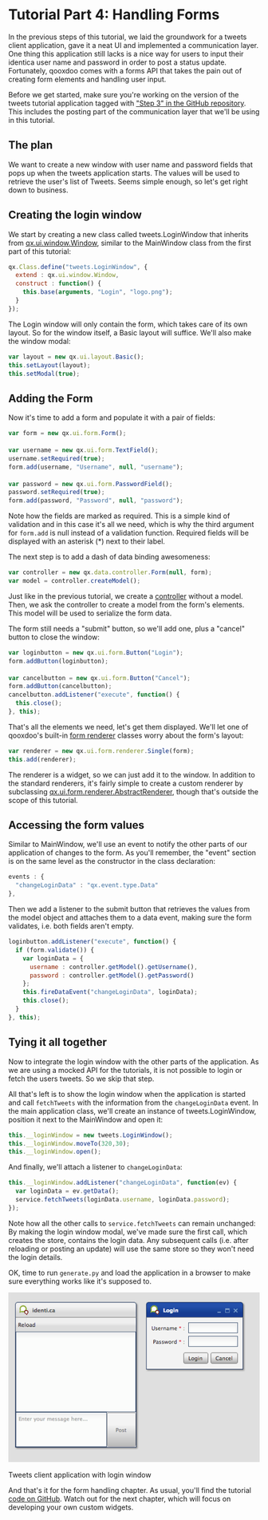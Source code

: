 Tutorial Part 4: Handling Forms
================================

In the previous steps of this tutorial, we laid the groundwork for a tweets client application, gave it a neat UI and implemented a communication layer. One thing this application still lacks is a nice way for users to input their identica user name and password in order to post a status update. Fortunately, qooxdoo comes with a forms API that takes the pain out of creating form elements and handling user input.

Before we get started, make sure you're working on the version of the tweets tutorial application tagged with ["Step 3" in the GitHub repository](https://github.com/qooxdoo/qooxdoo/tree/%{release_tag}/component/tutorials/tweets/step3). This includes the posting part of the communication layer that we'll be using in this tutorial.

The plan
--------

We want to create a new window with user name and password fields that pops up when the tweets application starts. The values will be used to retrieve the user's list of Tweets. Seems simple enough, so let's get right down to business.

Creating the login window
-------------------------

We start by creating a new class called tweets.LoginWindow that inherits from [qx.ui.window.Window](apps://apiviewer/index.html#qx.ui.window.Window), similar to the MainWindow class from the first part of this tutorial:

```javascript
qx.Class.define("tweets.LoginWindow", {
  extend : qx.ui.window.Window,
  construct : function() {
    this.base(arguments, "Login", "logo.png");
  }
});
```

The Login window will only contain the form, which takes care of its own layout. So for the window itself, a Basic layout will suffice. We'll also make the window modal:

```javascript
var layout = new qx.ui.layout.Basic();
this.setLayout(layout);
this.setModal(true);
```

Adding the Form
---------------

Now it's time to add a form and populate it with a pair of fields:

```javascript
var form = new qx.ui.form.Form();

var username = new qx.ui.form.TextField();
username.setRequired(true);
form.add(username, "Username", null, "username");

var password = new qx.ui.form.PasswordField();
password.setRequired(true);
form.add(password, "Password", null, "password");
```

Note how the fields are marked as required. This is a simple kind of validation and in this case it's all we need, which is why the third argument for `form.add` is null instead of a validation function. Required fields will be displayed with an asterisk (\*) next to their label.

The next step is to add a dash of data binding awesomeness:

```javascript
var controller = new qx.data.controller.Form(null, form);
var model = controller.createModel();
```

Just like in the previous tutorial, we create a [controller](apps://apiviewer/index.html#qx.data.controller.Form) without a model. Then, we ask the controller to create a model from the form's elements. This model will be used to serialize the form data.

The form still needs a "submit" button, so we'll add one, plus a "cancel" button to close the window:

```javascript
var loginbutton = new qx.ui.form.Button("Login");
form.addButton(loginbutton);

var cancelbutton = new qx.ui.form.Button("Cancel");
form.addButton(cancelbutton);
cancelbutton.addListener("execute", function() {
  this.close();
}, this);
```

That's all the elements we need, let's get them displayed. We'll let one of qooxdoo's built-in [form renderer](apps://apiviewer/index.html#qx.ui.form.renderer) classes worry about the form's layout:

```javascript
var renderer = new qx.ui.form.renderer.Single(form);
this.add(renderer);
```

The renderer is a widget, so we can just add it to the window. In addition to the standard renderers, it's fairly simple to create a custom renderer by subclassing [qx.ui.form.renderer.AbstractRenderer](apps://apiviewer/index.html#qx.ui.form.renderer.AbstractRenderer), though that's outside the scope of this tutorial.

Accessing the form values
-------------------------

Similar to MainWindow, we'll use an event to notify the other parts of our application of changes to the form. As you'll remember, the "event" section is on the same level as the constructor in the class declaration:

```javascript
events : {
  "changeLoginData" : "qx.event.type.Data"
},
```

Then we add a listener to the submit button that retrieves the values from the model object and attaches them to a data event, making sure the form validates, i.e. both fields aren't empty.

```javascript
loginbutton.addListener("execute", function() {
  if (form.validate()) {
    var loginData = {
      username : controller.getModel().getUsername(),
      password : controller.getModel().getPassword()
    };
    this.fireDataEvent("changeLoginData", loginData);
    this.close();
  }
}, this);
```

Tying it all together
---------------------

Now to integrate the login window with the other parts of the application. As we are using a mocked API for the tutorials, it is not possible to login or fetch the users tweets. So we skip that step.

All that's left is to show the login window when the application is started and call `fetchTweets` with the information from the `changeLoginData` event. In the main application class, we'll create an instance of tweets.LoginWindow, position it next to the MainWindow and open it:

```javascript
this.__loginWindow = new tweets.LoginWindow();
this.__loginWindow.moveTo(320,30);
this.__loginWindow.open();
```

And finally, we'll attach a listener to `changeLoginData`:

```javascript
this.__loginWindow.addListener("changeLoginData", function(ev) {
  var loginData = ev.getData();
  service.fetchTweets(loginData.username, loginData.password);
});
```

Note how all the other calls to `service.fetchTweets` can remain unchanged: By making the login window modal, we've made sure the first call, which creates the store, contains the login data. Any subsequent calls (i.e. after reloading or posting an update) will use the same store so they won't need the login details.

OK, time to run `generate.py` and load the application in a browser to make sure everything works like it's supposed to.

![Tweets client application with login window](step41.png)

Tweets client application with login window

And that's it for the form handling chapter. As usual, you'll find the tutorial [code on GitHub](https://github.com/qooxdoo/qooxdoo/tree/%{release_tag}/component/tutorials/tweets/step4.1). Watch out for the next chapter, which will focus on developing your own custom widgets.
